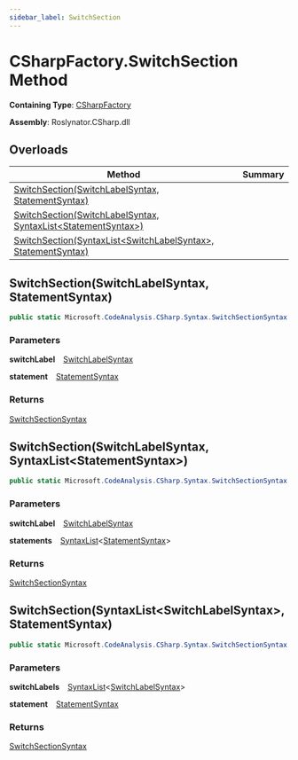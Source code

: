 ```yaml
---
sidebar_label: SwitchSection
---
```


# CSharpFactory\.SwitchSection Method

**Containing Type**: [CSharpFactory](../index.md)

**Assembly**: Roslynator\.CSharp\.dll

## Overloads

| Method | Summary |
| ------ | ------- |
| [SwitchSection(SwitchLabelSyntax, StatementSyntax)](#420993063) | |
| [SwitchSection(SwitchLabelSyntax, SyntaxList&lt;StatementSyntax&gt;)](#3075568334) | |
| [SwitchSection(SyntaxList&lt;SwitchLabelSyntax&gt;, StatementSyntax)](#2177824214) | |

<a id="420993063"></a>

## SwitchSection\(SwitchLabelSyntax, StatementSyntax\) 

```csharp
public static Microsoft.CodeAnalysis.CSharp.Syntax.SwitchSectionSyntax SwitchSection(Microsoft.CodeAnalysis.CSharp.Syntax.SwitchLabelSyntax switchLabel, Microsoft.CodeAnalysis.CSharp.Syntax.StatementSyntax statement)
```

### Parameters

**switchLabel** &ensp; [SwitchLabelSyntax](https://docs.microsoft.com/en-us/dotnet/api/microsoft.codeanalysis.csharp.syntax.switchlabelsyntax)

**statement** &ensp; [StatementSyntax](https://docs.microsoft.com/en-us/dotnet/api/microsoft.codeanalysis.csharp.syntax.statementsyntax)

### Returns

[SwitchSectionSyntax](https://docs.microsoft.com/en-us/dotnet/api/microsoft.codeanalysis.csharp.syntax.switchsectionsyntax)

<a id="3075568334"></a>

## SwitchSection\(SwitchLabelSyntax, SyntaxList&lt;StatementSyntax&gt;\) 

```csharp
public static Microsoft.CodeAnalysis.CSharp.Syntax.SwitchSectionSyntax SwitchSection(Microsoft.CodeAnalysis.CSharp.Syntax.SwitchLabelSyntax switchLabel, Microsoft.CodeAnalysis.SyntaxList<Microsoft.CodeAnalysis.CSharp.Syntax.StatementSyntax> statements)
```

### Parameters

**switchLabel** &ensp; [SwitchLabelSyntax](https://docs.microsoft.com/en-us/dotnet/api/microsoft.codeanalysis.csharp.syntax.switchlabelsyntax)

**statements** &ensp; [SyntaxList](https://docs.microsoft.com/en-us/dotnet/api/microsoft.codeanalysis.syntaxlist-1)&lt;[StatementSyntax](https://docs.microsoft.com/en-us/dotnet/api/microsoft.codeanalysis.csharp.syntax.statementsyntax)&gt;

### Returns

[SwitchSectionSyntax](https://docs.microsoft.com/en-us/dotnet/api/microsoft.codeanalysis.csharp.syntax.switchsectionsyntax)

<a id="2177824214"></a>

## SwitchSection\(SyntaxList&lt;SwitchLabelSyntax&gt;, StatementSyntax\) 

```csharp
public static Microsoft.CodeAnalysis.CSharp.Syntax.SwitchSectionSyntax SwitchSection(Microsoft.CodeAnalysis.SyntaxList<Microsoft.CodeAnalysis.CSharp.Syntax.SwitchLabelSyntax> switchLabels, Microsoft.CodeAnalysis.CSharp.Syntax.StatementSyntax statement)
```

### Parameters

**switchLabels** &ensp; [SyntaxList](https://docs.microsoft.com/en-us/dotnet/api/microsoft.codeanalysis.syntaxlist-1)&lt;[SwitchLabelSyntax](https://docs.microsoft.com/en-us/dotnet/api/microsoft.codeanalysis.csharp.syntax.switchlabelsyntax)&gt;

**statement** &ensp; [StatementSyntax](https://docs.microsoft.com/en-us/dotnet/api/microsoft.codeanalysis.csharp.syntax.statementsyntax)

### Returns

[SwitchSectionSyntax](https://docs.microsoft.com/en-us/dotnet/api/microsoft.codeanalysis.csharp.syntax.switchsectionsyntax)

